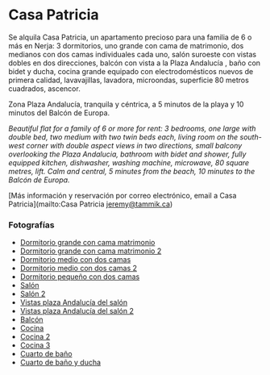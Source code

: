 # Casa Patricia

<!-- [Castillano](#castillano) &ndash; [English](#english) -->

<a name="castillano"></a>Se alquila Casa Patricia, un apartamento precioso para una familia de 6 o más en Nerja: 3 dormitorios, uno grande con cama de matrimonio, dos medianos con dos camas individuales cada uno, salón suroeste con vistas dobles en dos direcciones, balcón con vista a la Plaza Andalucía , baño con bidet y ducha, cocina grande equipado con electrodomésticos nuevos de primera calidad, lavavajillas, lavadora, microondas, superficie 80 metros cuadrados, ascencor.

Zona Plaza Andalucía, tranquila y céntrica, a 5 minutos de la playa y 10 minutos del Balcón de Europa.

<!--
Precios entre Octubre y Marzo: Euro 300 por semana o 700 por mes
Prices from October to March: Euro 300 per week, 700 per month
-->

<i id="xlated">Beautiful flat for a family of 6 or more for rent:
3 bedrooms, one large with double bed, two medium with two twin beds each, living room on the south-west corner with double aspect views in two directions, small balcony overlooking the Plaza Andalucia, bathroom with bidet and shower, fully equipped kitchen, dishwasher, washing machine, microwave, 80 square metres, lift.
Calm and central, 5 minutes from the beach, 10 minutes to the Balcón de Europa.</i>

[Más información y reservación por correo electrónico, email a Casa Patricia](mailto:Casa Patricia <jeremy@tammik.ca>)

<!--Tel. +34-619-664-282,-->

<center>
  <div jtgallery="2020-08-12,dormitorio_grande_matrimonio,dormitorio_grande_matrimonio_2,dormitorio_medio_dos_camas,dormitorio_medio_dos_camas_2,dormitorio_pequeno_dos_camas,salón,salón_2,vistas_plaza_andalucia,vistas_plaza_andalucia_2,balcón_y_vistas_plaza_andalucia,cocina,cocina_2,cocina_3,cuarto_de_baño,cuarto_de_baño_ducha">
  </div>
</center>

<p></p>

### Fotografías

- [Dormitorio grande con cama matrimonio](photo/2020-08-12/dormitorio_grande_matrimonio.jpg)
- [Dormitorio grande con cama matrimonio 2](photo/2020-08-12/dormitorio_grande_matrimonio_2.jpg)
- [Dormitorio medio con dos camas](photo/2020-08-12/dormitorio_medio_dos_camas.jpg)
- [Dormitorio medio con dos camas 2](photo/2020-08-12/dormitorio_medio_dos_camas_2.jpg)
- [Dormitorio pequeño con dos camas](photo/2020-08-12/dormitorio_pequeno_dos_camas.jpg)
- [Salón](photo/2020-08-12/salón.jpg)
- [Salón 2](photo/2020-08-12/salón_2.jpg)
- [Vistas plaza Andalucía del salón](photo/2020-08-12/vistas_plaza_andalucia.jpg)
- [Vistas plaza Andalucía del salón 2](photo/2020-08-12/vistas_plaza_andalucia_2.jpg)
- [Balcón](photo/2020-08-12/balcón_y_vistas_plaza_andalucia.jpg)
- [Cocina](photo/2020-08-12/cocina.jpg)
- [Cocina 2](photo/2020-08-12/cocina_2.jpg)
- [Cocina 3](photo/2020-08-12/cocina_3.jpg)
- [Cuarto de baño](photo/2020-08-12/cuarto_de_baño.jpg)
- [Cuarto de baño y ducha](photo/2020-08-12/cuarto_de_baño_ducha.jpg)

<!-- 
<p style="font-size:60%">Copyright &#169; 2020 by <a href="https://github.com/casapatricia/casapatricia.github.io">Patricia Nerja</a></p>

https://casapatricia.github.io/photo/2020-08-12/thumb/cuarto_de_ban%CC%83o_ducha,https://github.com/casapatricia/casapatricia.github.io/blob/master/photo/2020-08-12/thumb/cuarto_de_ba%C3%B1o_ducha.jpg

http://127.0.0.1:4000/photo/2020-08-12/cuarto_de_ban%CC%83o_ducha.jpg

https://casapatricia.github.io/photo/2020-08-12/cuarto_de_ban%CC%83o_ducha.jpg

https://casapatricia.github.io/photo/2020-08-12/thumb/cuarto_de_ban%CC%83o_ducha.jpg

https://casapatricia.github.io/photo/2020-08-12/thumb/cuarto_de_ba%C3%B1o.jpg
https://github.com/casapatricia/casapatricia.github.io/blob/master/photo/2020-08-12/thumb/cuarto_de_ba%C3%B1o.jpg

https://github.com/casapatricia/casapatricia.github.io/blob/master/photo/2020-07-24/thumb/1_dormitorio_grande.jpg
https://casapatricia.github.io/photo/2020-07-24/thumb/1_dormitorio_grande.jpg
-->

<center>
  <div jtgallery="2020-07-24,1_dormitorio_grande,2_dormitorio_medio,3_dormitorio_pequeno,4_salon,5_cocina,6_cocina_2,7_bano,8_bano_2,9_pasillo,9a_pasillo_2">
  </div>

  <div jtgallery="2020-07-25,1_dormitorio_grande,2_dormitorio_medio,3_dormitorio_peq,4_salon,5_salon,6_salon,7_cocina">
  </div>
</center>

